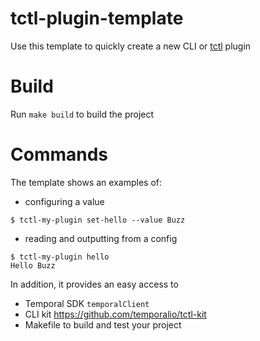 # tctl-plugin-template

Use this template to quickly create a new CLI or [tctl](https://github.com/temporalio/tctl) plugin

# Build

Run `make build` to build the project

# Commands

The template shows an examples of:
 
- configuring a value 

``` 
$ tctl-my-plugin set-hello --value Buzz
```

- reading and outputting from a config
```
$ tctl-my-plugin hello
Hello Buzz
```

In addition, it provides an easy access to
 - Temporal SDK `temporalClient`
 - CLI kit https://github.com/temporalio/tctl-kit
 - Makefile to build and test your project

